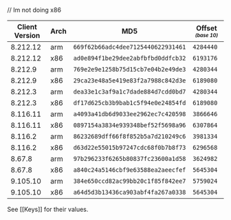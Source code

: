 // Im not doing x86

|Client Version|Arch|MD5                             |Offset <sub><sup>_(base 10)_</sup></sub>|
|--------------|----|----------------------------------|---------|
|8.212.12      |arm |`669f62b66adc4dee7125440622931461`|`4284440`|
|8.212.12      |x86 |`ad0e894f1be29dee2abfbfbd0ddfcb32`|`6193176`|
|8.212.9       |arm |`769e2e9e1258b75d15cb7e04b2e49de3`|`4280344`|
|8.212.9       |x86 |`29ca23e48a5e419e83f2a7988c842d3e`|`6189080`|
|8.212.3       |arm |`dea33e1c3af9a1c7dade884d7cdd0bd7`|`4280344`|
|8.212.3       |x86 |`df17d625cb3b9bab1c5f94e0e24854fd`|`6189080`|
|8.116.11      |arm |`a4093a41db6d9033ee2962ec7c420598`|`3866646`|
|8.116.11      |x86 |`0897154a3834e939348bef52f5698a96`|`6307864`|
|8.116.2       |arm |`86232689dff66f8f852b5a7d210249c6`|`3981334`|
|8.116.2       |x86 |`d63d22e55015b97247cdc68f0b7b8f73`|`6296568`|
|8.67.8        |arm |`97b296233f6265b80837fc23600a1d58`|`3624982`|
|8.67.8        |x86 |`a840c24a5146cbf9e63588ea2aeecfef`|`5645304`|
|9.105.10      |arm |`384e650ccd82ac99bb20c1f85f842ee7`|`5759024`|
|9.105.10      |x86 |`a64d5d3b13436ca903abf4fa267a0338`|`5645304`|

See [[Keys]] for their values. 
